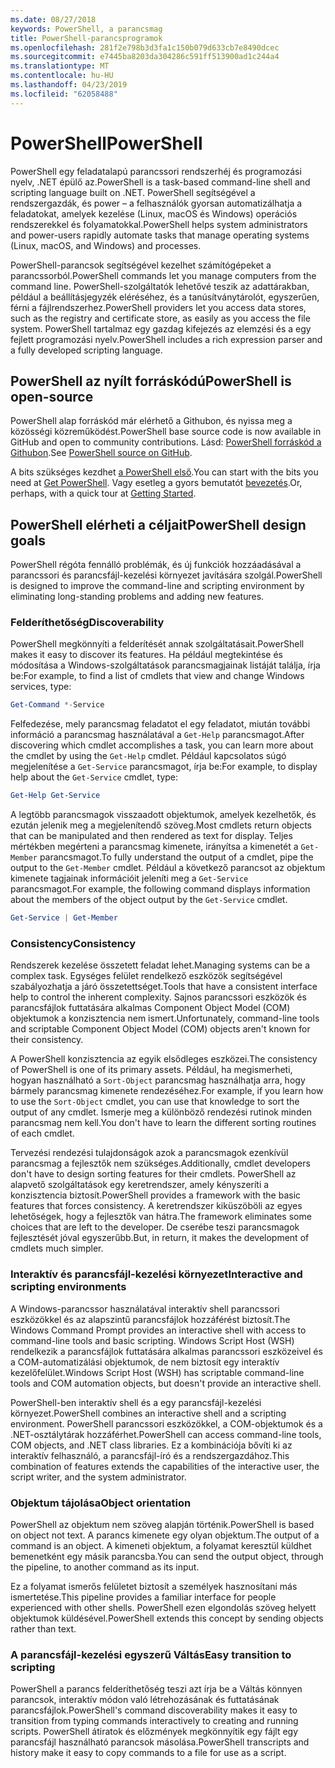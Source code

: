 ```yaml
---
ms.date: 08/27/2018
keywords: PowerShell, a parancsmag
title: PowerShell-parancsprogramok
ms.openlocfilehash: 281f2e798b3d3fa1c150b079d633cb7e8490dcec
ms.sourcegitcommit: e7445ba8203da304286c591ff513900ad1c244a4
ms.translationtype: MT
ms.contentlocale: hu-HU
ms.lasthandoff: 04/23/2019
ms.locfileid: "62058488"
---
```

# <a name="powershell"></a><span data-ttu-id="2bb33-103">PowerShell</span><span class="sxs-lookup"><span data-stu-id="2bb33-103">PowerShell</span></span>

<span data-ttu-id="2bb33-104">PowerShell egy feladatalapú parancssori rendszerhéj és programozási nyelv, .NET épülő az.</span><span class="sxs-lookup"><span data-stu-id="2bb33-104">PowerShell is a task-based command-line shell and scripting language built on .NET.</span></span>
<span data-ttu-id="2bb33-105">PowerShell segítségével a rendszergazdák, és power – a felhasználók gyorsan automatizálhatja a feladatokat, amelyek kezelése (Linux, macOS és Windows) operációs rendszerekkel és folyamatokkal.</span><span class="sxs-lookup"><span data-stu-id="2bb33-105">PowerShell helps system administrators and power-users rapidly automate tasks that manage operating systems (Linux, macOS, and Windows) and processes.</span></span>

<span data-ttu-id="2bb33-106">PowerShell-parancsok segítségével kezelhet számítógépeket a parancssorból.</span><span class="sxs-lookup"><span data-stu-id="2bb33-106">PowerShell commands let you manage computers from the command line.</span></span> <span data-ttu-id="2bb33-107">PowerShell-szolgáltatók lehetővé teszik az adattárakban, például a beállításjegyzék eléréséhez, és a tanúsítványtárolót, egyszerűen, férni a fájlrendszerhez.</span><span class="sxs-lookup"><span data-stu-id="2bb33-107">PowerShell providers let you access data stores, such as the registry and certificate store, as easily as you access the file system.</span></span> <span data-ttu-id="2bb33-108">PowerShell tartalmaz egy gazdag kifejezés az elemzési és a egy fejlett programozási nyelv.</span><span class="sxs-lookup"><span data-stu-id="2bb33-108">PowerShell includes a rich expression parser and a fully developed scripting language.</span></span>

## <a name="powershell-is-open-source"></a><span data-ttu-id="2bb33-109">PowerShell az nyílt forráskódú</span><span class="sxs-lookup"><span data-stu-id="2bb33-109">PowerShell is open-source</span></span>

<span data-ttu-id="2bb33-110">PowerShell alap forráskód már elérhető a Githubon, és nyissa meg a közösségi közreműködést.</span><span class="sxs-lookup"><span data-stu-id="2bb33-110">PowerShell base source code is now available in GitHub and open to community contributions.</span></span>
<span data-ttu-id="2bb33-111">Lásd: [PowerShell forráskód a Githubon](https://github.com/powershell/powershell).</span><span class="sxs-lookup"><span data-stu-id="2bb33-111">See [PowerShell source on GitHub](https://github.com/powershell/powershell).</span></span>

<span data-ttu-id="2bb33-112">A bits szükséges kezdhet [a PowerShell első](https://github.com/PowerShell/PowerShell#get-powershell).</span><span class="sxs-lookup"><span data-stu-id="2bb33-112">You can start with the bits you need at [Get PowerShell](https://github.com/PowerShell/PowerShell#get-powershell).</span></span>
<span data-ttu-id="2bb33-113">Vagy esetleg a gyors bemutatót [bevezetés](https://github.com/PowerShell/PowerShell/blob/master/docs/learning-powershell).</span><span class="sxs-lookup"><span data-stu-id="2bb33-113">Or, perhaps, with a quick tour at [Getting Started](https://github.com/PowerShell/PowerShell/blob/master/docs/learning-powershell).</span></span>

## <a name="powershell-design-goals"></a><span data-ttu-id="2bb33-114">PowerShell elérheti a céljait</span><span class="sxs-lookup"><span data-stu-id="2bb33-114">PowerShell design goals</span></span>

<span data-ttu-id="2bb33-115">PowerShell régóta fennálló problémák, és új funkciók hozzáadásával a parancssori és parancsfájl-kezelési környezet javítására szolgál.</span><span class="sxs-lookup"><span data-stu-id="2bb33-115">PowerShell is designed to improve the command-line and scripting environment by eliminating long-standing problems and adding new features.</span></span>

### <a name="discoverability"></a><span data-ttu-id="2bb33-116">Felderíthetőség</span><span class="sxs-lookup"><span data-stu-id="2bb33-116">Discoverability</span></span>

<span data-ttu-id="2bb33-117">PowerShell megkönnyíti a felderítését annak szolgáltatásait.</span><span class="sxs-lookup"><span data-stu-id="2bb33-117">PowerShell makes it easy to discover its features.</span></span> <span data-ttu-id="2bb33-118">Ha például megtekintése és módosítása a Windows-szolgáltatások parancsmagjainak listáját találja, írja be:</span><span class="sxs-lookup"><span data-stu-id="2bb33-118">For example, to find a list of cmdlets that view and change Windows services, type:</span></span>

```powershell
Get-Command *-Service
```

<span data-ttu-id="2bb33-119">Felfedezése, mely parancsmag feladatot el egy feladatot, miután további információ a parancsmag használatával a `Get-Help` parancsmagot.</span><span class="sxs-lookup"><span data-stu-id="2bb33-119">After discovering which cmdlet accomplishes a task, you can learn more about the cmdlet by using the `Get-Help` cmdlet.</span></span> <span data-ttu-id="2bb33-120">Például kapcsolatos súgó megjelenítése a `Get-Service` parancsmagot, írja be:</span><span class="sxs-lookup"><span data-stu-id="2bb33-120">For example, to display help about the `Get-Service` cmdlet, type:</span></span>

```powershell
Get-Help Get-Service
```

<span data-ttu-id="2bb33-121">A legtöbb parancsmagok visszaadott objektumok, amelyek kezelhetők, és ezután jelenik meg a megjelenítendő szöveg.</span><span class="sxs-lookup"><span data-stu-id="2bb33-121">Most cmdlets return objects that can be manipulated and then rendered as text for display.</span></span> <span data-ttu-id="2bb33-122">Teljes mértékben megérteni a parancsmag kimenete, irányítsa a kimenetét a `Get-Member` parancsmagot.</span><span class="sxs-lookup"><span data-stu-id="2bb33-122">To fully understand the output of a cmdlet, pipe the output to the `Get-Member` cmdlet.</span></span> <span data-ttu-id="2bb33-123">Például a következő parancsot az objektum kimenete tagjainak információit jeleníti meg a `Get-Service` parancsmagot.</span><span class="sxs-lookup"><span data-stu-id="2bb33-123">For example, the following command displays information about the members of the object output by the `Get-Service` cmdlet.</span></span>

```powershell
Get-Service | Get-Member
```

### <a name="consistency"></a><span data-ttu-id="2bb33-124">Consistency</span><span class="sxs-lookup"><span data-stu-id="2bb33-124">Consistency</span></span>

<span data-ttu-id="2bb33-125">Rendszerek kezelése összetett feladat lehet.</span><span class="sxs-lookup"><span data-stu-id="2bb33-125">Managing systems can be a complex task.</span></span> <span data-ttu-id="2bb33-126">Egységes felület rendelkező eszközök segítségével szabályozhatja a járó összetettséget.</span><span class="sxs-lookup"><span data-stu-id="2bb33-126">Tools that have a consistent interface help to control the inherent complexity.</span></span> <span data-ttu-id="2bb33-127">Sajnos parancssori eszközök és parancsfájlok futtatására alkalmas Component Object Model (COM) objektumok a konzisztencia nem ismert.</span><span class="sxs-lookup"><span data-stu-id="2bb33-127">Unfortunately, command-line tools and scriptable Component Object Model (COM) objects aren't known for their consistency.</span></span>

<span data-ttu-id="2bb33-128">A PowerShell konzisztencia az egyik elsődleges eszközei.</span><span class="sxs-lookup"><span data-stu-id="2bb33-128">The consistency of PowerShell is one of its primary assets.</span></span> <span data-ttu-id="2bb33-129">Például, ha megismerheti, hogyan használható a `Sort-Object` parancsmag használhatja arra, hogy bármely parancsmag kimenete rendezéséhez.</span><span class="sxs-lookup"><span data-stu-id="2bb33-129">For example, if you learn how to use the `Sort-Object` cmdlet, you can use that knowledge to sort the output of any cmdlet.</span></span> <span data-ttu-id="2bb33-130">Ismerje meg a különböző rendezési rutinok minden parancsmag nem kell.</span><span class="sxs-lookup"><span data-stu-id="2bb33-130">You don't have to learn the different sorting routines of each cmdlet.</span></span>

<span data-ttu-id="2bb33-131">Tervezési rendezési tulajdonságok azok a parancsmagok ezenkívül parancsmag a fejlesztők nem szükséges.</span><span class="sxs-lookup"><span data-stu-id="2bb33-131">Additionally, cmdlet developers don't have to design sorting features for their cmdlets.</span></span> <span data-ttu-id="2bb33-132">PowerShell az alapvető szolgáltatások egy keretrendszer, amely kényszeríti a konzisztencia biztosít.</span><span class="sxs-lookup"><span data-stu-id="2bb33-132">PowerShell provides a framework with the basic features that forces consistency.</span></span> <span data-ttu-id="2bb33-133">A keretrendszer kiküszöböli az egyes lehetőségek, hogy a fejlesztők van hátra.</span><span class="sxs-lookup"><span data-stu-id="2bb33-133">The framework eliminates some choices that are left to the developer.</span></span> <span data-ttu-id="2bb33-134">De cserébe teszi parancsmagok fejlesztését jóval egyszerűbb.</span><span class="sxs-lookup"><span data-stu-id="2bb33-134">But, in return, it makes the development of cmdlets much simpler.</span></span>

### <a name="interactive-and-scripting-environments"></a><span data-ttu-id="2bb33-135">Interaktív és parancsfájl-kezelési környezet</span><span class="sxs-lookup"><span data-stu-id="2bb33-135">Interactive and scripting environments</span></span>

<span data-ttu-id="2bb33-136">A Windows-parancssor használatával interaktív shell parancssori eszközökkel és az alapszintű parancsfájlok hozzáférést biztosít.</span><span class="sxs-lookup"><span data-stu-id="2bb33-136">The Windows Command Prompt provides an interactive shell with access to command-line tools and basic scripting.</span></span> <span data-ttu-id="2bb33-137">Windows Script Host (WSH) rendelkezik a parancsfájlok futtatására alkalmas parancssori eszközeivel és a COM-automatizálási objektumok, de nem biztosít egy interaktív kezelőfelület.</span><span class="sxs-lookup"><span data-stu-id="2bb33-137">Windows Script Host (WSH) has scriptable command-line tools and COM automation objects, but doesn't provide an interactive shell.</span></span>

<span data-ttu-id="2bb33-138">PowerShell-ben interaktív shell és a egy parancsfájl-kezelési környezet.</span><span class="sxs-lookup"><span data-stu-id="2bb33-138">PowerShell combines an interactive shell and a scripting environment.</span></span> <span data-ttu-id="2bb33-139">PowerShell parancssori eszközökkel, a COM-objektumok és a .NET-osztálytárak hozzáférhet.</span><span class="sxs-lookup"><span data-stu-id="2bb33-139">PowerShell can access command-line tools, COM objects, and .NET class libraries.</span></span> <span data-ttu-id="2bb33-140">Ez a kombinációja bővíti ki az interaktív felhasználó, a parancsfájl-író és a rendszergazdához.</span><span class="sxs-lookup"><span data-stu-id="2bb33-140">This combination of features extends the capabilities of the interactive user, the script writer, and the system administrator.</span></span>

### <a name="object-orientation"></a><span data-ttu-id="2bb33-141">Objektum tájolása</span><span class="sxs-lookup"><span data-stu-id="2bb33-141">Object orientation</span></span>

<span data-ttu-id="2bb33-142">PowerShell az objektum nem szöveg alapján történik.</span><span class="sxs-lookup"><span data-stu-id="2bb33-142">PowerShell is based on object not text.</span></span> <span data-ttu-id="2bb33-143">A parancs kimenete egy olyan objektum.</span><span class="sxs-lookup"><span data-stu-id="2bb33-143">The output of a command is an object.</span></span> <span data-ttu-id="2bb33-144">A kimeneti objektum, a folyamat keresztül küldhet bemenetként egy másik parancsba.</span><span class="sxs-lookup"><span data-stu-id="2bb33-144">You can send the output object, through the pipeline, to another command as its input.</span></span>

<span data-ttu-id="2bb33-145">Ez a folyamat ismerős felületet biztosít a személyek hasznosítani más ismertetése.</span><span class="sxs-lookup"><span data-stu-id="2bb33-145">This pipeline provides a familiar interface for people experienced with other shells.</span></span> <span data-ttu-id="2bb33-146">PowerShell ezen elgondolás szöveg helyett objektumok küldésével.</span><span class="sxs-lookup"><span data-stu-id="2bb33-146">PowerShell extends this concept by sending objects rather than text.</span></span>

### <a name="easy-transition-to-scripting"></a><span data-ttu-id="2bb33-147">A parancsfájl-kezelési egyszerű Váltás</span><span class="sxs-lookup"><span data-stu-id="2bb33-147">Easy transition to scripting</span></span>

<span data-ttu-id="2bb33-148">PowerShell a parancs felderíthetőség teszi azt írja be a Váltás könnyen parancsok, interaktív módon való létrehozásának és futtatásának parancsfájlok.</span><span class="sxs-lookup"><span data-stu-id="2bb33-148">PowerShell's command discoverability makes it easy to transition from typing commands interactively to creating and running scripts.</span></span> <span data-ttu-id="2bb33-149">PowerShell átiratok és előzmények megkönnyítik egy fájlt egy parancsfájl használható parancsok másolása.</span><span class="sxs-lookup"><span data-stu-id="2bb33-149">PowerShell transcripts and history make it easy to copy commands to a file for use as a script.</span></span>
